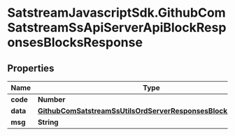 # SatstreamJavascriptSdk.GithubComSatstreamSsApiServerApiBlockResponsesBlocksResponse

## Properties
Name | Type | Description | Notes
------------ | ------------- | ------------- | -------------
**code** | **Number** |  | [optional] 
**data** | [**GithubComSatstreamSsUtilsOrdServerResponsesBlocksResponse**](GithubComSatstreamSsUtilsOrdServerResponsesBlocksResponse.md) |  | [optional] 
**msg** | **String** |  | [optional] 
